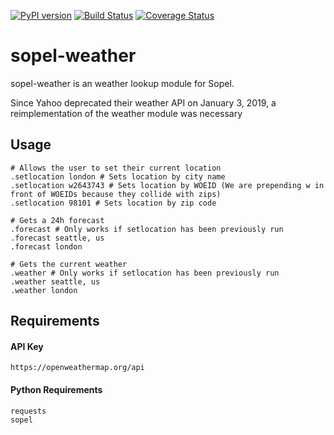 [![PyPI version](https://badge.fury.io/py/sopel-modules.weather.svg)](https://badge.fury.io/py/sopel-modules.weather)
[![Build Status](https://travis-ci.org/RustyBower/sopel-weather.svg?branch=master)](https://travis-ci.org/RustyBower/sopel-weather)
[![Coverage Status](https://coveralls.io/repos/github/RustyBower/sopel-weather/badge.svg?branch=master)](https://coveralls.io/github/RustyBower/sopel-weather?branch=master)

# sopel-weather
sopel-weather is an weather lookup module for Sopel.

Since Yahoo deprecated their weather API on January 3, 2019, a reimplementation of the weather module was necessary 

## Usage
```
# Allows the user to set their current location
.setlocation london # Sets location by city name
.setlocation w2643743 # Sets location by WOEID (We are prepending w in front of WOEIDs because they collide with zips)
.setlocation 98101 # Sets location by zip code

# Gets a 24h forecast
.forecast # Only works if setlocation has been previously run
.forecast seattle, us
.forecast london

# Gets the current weather
.weather # Only works if setlocation has been previously run
.weather seattle, us
.weather london
```

## Requirements
#### API Key
```
https://openweathermap.org/api
```

#### Python Requirements
```
requests
sopel
```
